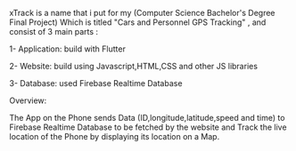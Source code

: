 xTrack is a name that i put for my (Computer Science Bachelor's Degree Final Project)
Which is titled "Cars and Personnel GPS Tracking" , and consist of 3 main parts :


1- Application: build with Flutter

2- Website: build using Javascript,HTML,CSS and other JS libraries 

3- Database: used Firebase Realtime Database


Overview:

The App on the Phone sends Data (ID,longitude,latitude,speed and time) to Firebase Realtime Database 
to be fetched by the website and Track the live location of the Phone by displaying its location
on a Map.
